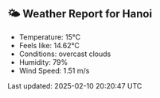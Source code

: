 <!-- WEATHER-START -->
## 🌤 Weather Report for Hanoi

- Temperature: 15°C
- Feels like: 14.62°C
- Conditions: overcast clouds
- Humidity: 79%
- Wind Speed: 1.51 m/s

Last updated: 2025-02-10 20:20:47 UTC
<!-- WEATHER-END -->
